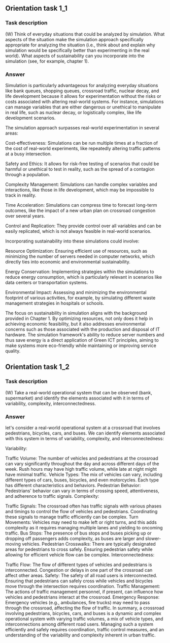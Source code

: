 ## Orientation task 1_1

### Task description

(W) Think of everyday situations that could be analyzed by simulation. What aspects of the situation make the simulation approach specifically appropriate for analyzing the situation (i.e., think about and explain why simulation would be specifically better than experimenting in the real world). What aspects of sustainability can you incorporate into the simulation (see, for example, chapter 1).

### Answer

Simulation is particularly advantageous for analyzing everyday situations like bank queues, shopping queues, crossroad traffic, nuclear decay, and life development because it allows for experimentation without the risks or costs associated with altering real-world systems. For instance, simulations can manage variables that are either dangerous or unethical to manipulate in real life, such as nuclear decay, or logistically complex, like life development scenarios.

The simulation approach surpasses real-world experimentation in several areas:

Cost-effectiveness: Simulations can be run multiple times at a fraction of the cost of real-world experiments, like repeatedly altering traffic patterns at a busy intersection.

Safety and Ethics: It allows for risk-free testing of scenarios that could be harmful or unethical to test in reality, such as the spread of a contagion through a population.

Complexity Management: Simulations can handle complex variables and interactions, like those in life development, which may be impossible to track in reality.

Time Acceleration: Simulations can compress time to forecast long-term outcomes, like the impact of a new urban plan on crossroad congestion over several years.

Control and Replication: They provide control over all variables and can be easily replicated, which is not always feasible in real-world scenarios.

Incorporating sustainability into these simulations could involve:

Resource Optimization: Ensuring efficient use of resources, such as minimizing the number of servers needed in computer networks, which directly ties into economic and environmental sustainability.

Energy Conservation: Implementing strategies within the simulations to reduce energy consumption, which is particularly relevant in scenarios like data centers or transportation systems.

Environmental Impact: Assessing and minimizing the environmental footprint of various activities, for example, by simulating different waste management strategies in hospitals or schools.

The focus on sustainability in simulation aligns with the background provided in Chapter 1. By optimizing resources, not only does it help in achieving economic feasibility, but it also addresses environmental concerns such as those associated with the production and disposal of IT hardware. The simulation framework's ability to reduce server numbers and thus save energy is a direct application of Green ICT principles, aiming to make systems more eco-friendly while maintaining or improving service quality.

## Orientation task 1_2

### Task description

(W) Take a real-world operational system that can be observed (bank, supermarket) and identify the elements associated with it in terms of variability, complexity, interconnectedness.

### Answer

let's consider a real-world operational system at a crossroad that involves pedestrians, bicycles, cars, and buses. We can identify elements associated with this system in terms of variability, complexity, and interconnectedness:

Variability:

Traffic Volume: The number of vehicles and pedestrians at the crossroad can vary significantly throughout the day and across different days of the week. Rush hours may have high traffic volume, while late at night might have minimal traffic.
Vehicle Types: The mix of vehicles can vary, including different types of cars, buses, bicycles, and even motorcycles. Each type has different characteristics and behaviors.
Pedestrian Behavior: Pedestrians' behavior can vary in terms of crossing speed, attentiveness, and adherence to traffic signals.
Complexity:

Traffic Signals: The crossroad often has traffic signals with various phases and timings to control the flow of vehicles and pedestrians. Coordinating these signals to manage traffic efficiently can be complex.
Turn Movements: Vehicles may need to make left or right turns, and this adds complexity as it requires managing multiple lanes and yielding to oncoming traffic.
Bus Stops: The presence of bus stops and buses picking up or dropping off passengers adds complexity, as buses are larger and slower-moving vehicles.
Pedestrian Crosswalks: There are typically designated areas for pedestrians to cross safely. Ensuring pedestrian safety while allowing for efficient vehicle flow can be complex.
Interconnectedness:

Traffic Flow: The flow of different types of vehicles and pedestrians is interconnected. Congestion or delays in one part of the crossroad can affect other areas.
Safety: The safety of all road users is interconnected. Ensuring that pedestrians can safely cross while vehicles and bicycles move through the intersection requires coordination.
Traffic Management: The actions of traffic management personnel, if present, can influence how vehicles and pedestrians interact at the crossroad.
Emergency Response: Emergency vehicles (e.g., ambulances, fire trucks) may need to pass through the crossroad, affecting the flow of traffic.
In summary, a crossroad involving pedestrians, bicycles, cars, and buses is a dynamic and complex operational system with varying traffic volumes, a mix of vehicle types, and interconnections among different road users. Managing such a system efficiently and safely requires coordination, traffic control measures, and an understanding of the variability and complexity inherent in urban traffic.
